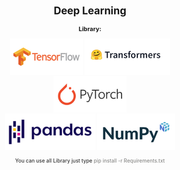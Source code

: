 <h1 align="center">Deep Learning</h1>
<h3 align="center">Library:</h3>

<div align="center">
  <img src="Picture/Tensorflow.png" height="100px">
  <img src="Picture/Tranformers.png" height="100px">
  <img src="Picture/PyTorch.png" height="100px">
</div>

<div align="center">
  <img src="Picture/Pandas.png" height="100px">
  <img src="Picture/Numpy.jpg" height="100px">
</div>

<br>
<div align="center">You can use all Library just type <span style="color:rgb(124,124,122);">pip install -r Requirements.txt</span></div>

